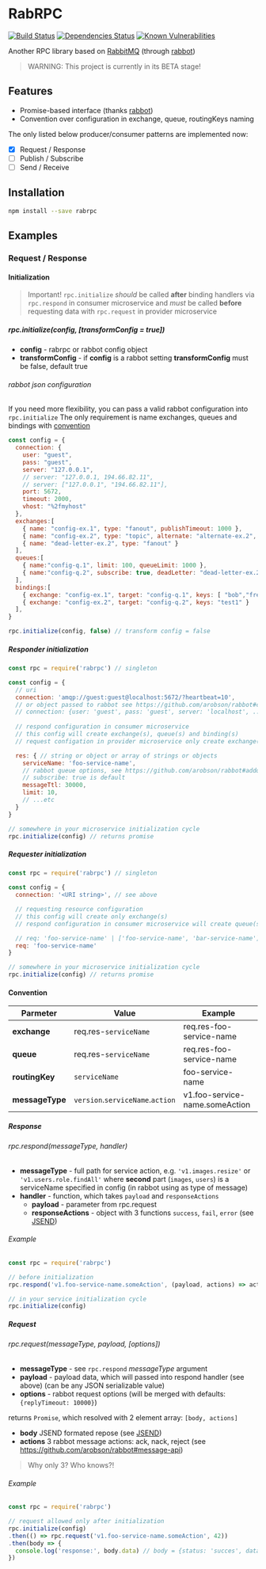 # RabRPC
[![Build Status](https://travis-ci.org/swarthy/rabrpc.svg?branch=master)](https://travis-ci.org/swarthy/rabrpc)
[![Dependencies Status](https://david-dm.org/swarthy/rabrpc.svg)]()
[![Known Vulnerabilities](https://snyk.io/test/npm/rabrpc/badge.svg)](https://snyk.io/test/npm/rabrpc)

Another RPC library based on [RabbitMQ](http://www.rabbitmq.com/) (through [rabbot](https://github.com/arobson/rabbot))

> WARNING: This project is currently in its BETA stage!

## Features

 * Promise-based interface (thanks [rabbot](https://github.com/arobson/rabbot))
 * Convention over configuration in exchange, queue, routingKeys naming

The only listed below producer/consumer patterns are implemented now:
* [x] Request / Response
* [ ] Publish / Subscribe
* [ ] Send / Receive

## Installation
```bash
npm install --save rabrpc
```

## Examples

### Request / Response

#### Initialization

> Important! `rpc.initialize` *should* be called **after** binding handlers via `rpc.respond` in consumer microservice and *must* be called **before** requesting data with `rpc.request` in provider microservice

##### rpc.initialize(config, [transformConfig = true])
 * **config** - rabrpc or rabbot config object
 * **transformConfig** - if **config** is a rabbot setting **transformConfig** must be false, default true

###### rabbot json configuration

If you need more flexibility, you can pass a valid rabbot configuration into `rpc.initialize`
The only requirement is name exchanges, queues and bindings with [convention](#convention)
```javascript
const config = {
  connection: {
    user: "guest",
    pass: "guest",
    server: "127.0.0.1",
    // server: "127.0.0.1, 194.66.82.11",
    // server: ["127.0.0.1", "194.66.82.11"],
    port: 5672,
    timeout: 2000,
    vhost: "%2fmyhost"
  },
  exchanges:[
    { name: "config-ex.1", type: "fanout", publishTimeout: 1000 },
    { name: "config-ex.2", type: "topic", alternate: "alternate-ex.2", persistent: true },
    { name: "dead-letter-ex.2", type: "fanout" }
  ],
  queues:[
    { name:"config-q.1", limit: 100, queueLimit: 1000 },
    { name:"config-q.2", subscribe: true, deadLetter: "dead-letter-ex.2" }
  ],
  bindings:[
    { exchange: "config-ex.1", target: "config-q.1", keys: [ "bob","fred" ] },
    { exchange: "config-ex.2", target: "config-q.2", keys: "test1" }
  ],
}

rpc.initialize(config, false) // transform config = false
```


##### Responder initialization

```javascript
const rpc = require('rabrpc') // singleton

const config = {
  // uri
  connection: 'amqp://guest:guest@localhost:5672/?heartbeat=10',
  // or object passed to rabbot see https://github.com/arobson/rabbot#configuration-via-json
  // connection: {user: 'guest', pass: 'guest', server: 'localhost', ...}
  
  // respond configuration in consumer microservice
  // this config will create exchange(s), queue(s) and binding(s)
  // request configation in provider microservice only create exchange(s)

  res: { // string or object or array of strings or objects
    serviceName: 'foo-service-name',
    // rabbot queue options, see https://github.com/arobson/rabbot#addqueue-queuename-options-connectionname-
    // subscribe: true is default
    messageTtl: 30000,
    limit: 10,
    // ...etc
  }
}

// somewhere in your microservice initialization cycle
rpc.initialize(config) // returns promise

```

##### Requester initialization

```javascript
const rpc = require('rabrpc') // singleton

const config = {
  connection: '<URI string>', // see above

  // requesting resource configuration
  // this config will create only exchange(s)
  // respond configuration in consumer microservice will create queue(s) and binding(s)

  // req: 'foo-service-name' | ['foo-service-name', 'bar-service-name'] | {serviceName: 'foo-service-name'} | [{serviceName: 'foo-service-name'}, {serviceName: 'bar-service-name'}]
  req: 'foo-service-name'
}

// somewhere in your microservice initialization cycle
rpc.initialize(config) // returns promise

```

#### Convention

| Parmeter        | Value                            | Example                        |
| --------------- | -------------------------------- | ------------------------------ |
| **exchange**    | req.res-`serviceName`            | req.res-foo-service-name       |
| **queue**       | req.res-`serviceName`            | req.res-foo-service-name       |
| **routingKey**  | `serviceName`                    | foo-service-name               |
| **messageType** | `version`.`serviceName`.`action` | v1.foo-service-name.someAction |

##### Response
###### rpc.respond(messageType, handler)
 * **messageType** - full path for service action, e.g. `'v1.images.resize'` or `'v1.users.role.findAll'` where **second** part (`images`, `users`) is a serviceName specified in config (in rabbot using as type of message)
 * **handler** - function, which takes `payload` and `responseActions`
   * **payload** - parameter from rpc.request
   * **responseActions** - object with 3 functions `success`, `fail`, `error` (see [JSEND](https://github.com/Prestaul/jsend))

###### Example

```javascript
const rpc = require('rabrpc')

// before initialization
rpc.respond('v1.foo-service-name.someAction', (payload, actions) => actions.success(payload * 2))

// in your service initialization cycle
rpc.initialize(config)

```

##### Request
###### rpc.request(messageType, payload, [options])
 * **messageType** - see `rpc.respond` *messageType* argument
 * **payload** - payload data, which will passed into respond handler (see above) (can be any JSON serializable value)
 * **options** - rabbot request options (will be merged with defaults: `{replyTimeout: 10000}`)

returns `Promise`, which resolved with 2 element array: `[body, actions]`
 * **body** JSEND formated repose (see [JSEND](https://github.com/Prestaul/jsend))
 * **actions** 3 rabbot message actions: ack, nack, reject (see https://github.com/arobson/rabbot#message-api)

> Why only 3? Who knows?!

###### Example

```javascript
const rpc = require('rabrpc')

// request allowed only after initialization
rpc.initialize(config)
.then(() => rpc.request('v1.foo-service-name.someAction', 42))
.then(body => {
  console.log('response:', body.data) // body = {status: 'succes', data: 84}
})

```
